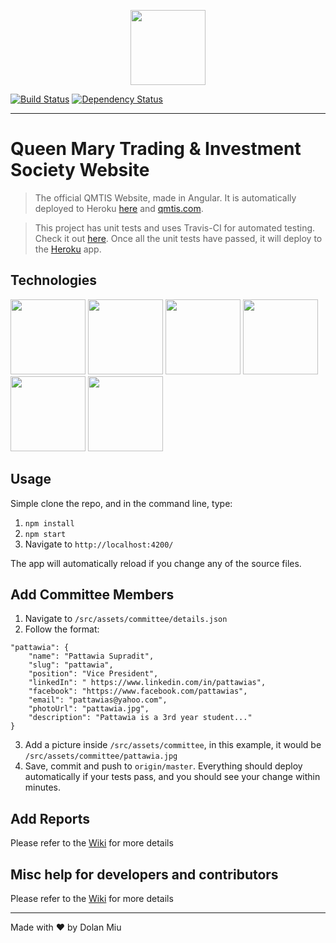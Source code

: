 <p align="center">
    <img src="https://upload.wikimedia.org/wikipedia/en/thumb/5/54/Queen_Mary%2C_University_of_London_logo.svg/1280px-Queen_Mary%2C_University_of_London_logo.svg.png" height="120">
</p>

[![Build Status][travis-image]][travis-url] [![Dependency Status][daviddm-image]][daviddm-url]

---

# Queen Mary Trading & Investment Society Website

> The official QMTIS Website, made in Angular.
It is automatically deployed to Heroku [here](https://qmtis.herokuapp.com/) and [qmtis.com](http://qmtis.com/).

> This project has unit tests and uses Travis-CI for automated testing. Check it out [here](https://travis-ci.org/dolanmiu/qmtis-website).
Once all the unit tests have passed, it will deploy to the [Heroku](https://qmtis.herokuapp.com/) app.

## Technologies
<p>
    <img src="https://angular.io/assets/images/logos/angular/angular.png" height="120">
    <img src="https://avatars1.githubusercontent.com/u/3284117" height="120">
    <img src="https://worldvectorlogo.com/logos/heroku.svg" height="120">
    <img src="https://worldvectorlogo.com/logos/travis-ci-icon.svg" height="120">
    <img src="http://getbootstrap.com/assets/brand/bootstrap-solid.svg" height="120">
    <img src="https://strongloop.com/wp-content/uploads/2015/12/nodejs-logo.png" height="120">
</p>

## Usage
Simple clone the repo, and in the command line, type:

1. `npm install`
2. `npm start`
3. Navigate to `http://localhost:4200/`

The app will automatically reload if you change any of the source files.

## Add Committee Members
1. Navigate to `/src/assets/committee/details.json`
2. Follow the format:
```
"pattawia": {
    "name": "Pattawia Supradit",
    "slug": "pattawia",
    "position": "Vice President",
    "linkedIn": " https://www.linkedin.com/in/pattawias",
    "facebook": "https://www.facebook.com/pattawias",
    "email": "pattawias@yahoo.com",
    "photoUrl": "pattawia.jpg",
    "description": "Pattawia is a 3rd year student..."
}
```
3. Add a picture inside `/src/assets/committee`, in this example, it would be `/src/assets/committee/pattawia.jpg`
4. Save, commit and push to `origin/master`. Everything should deploy automatically if your tests pass, and you should see your change within minutes.

## Add Reports
Please refer to the [Wiki](https://github.com/dolanmiu/qmtis-website/wiki/How-to-create-a-Report) for more details

## Misc help for developers and contributors
Please refer to the [Wiki](https://github.com/dolanmiu/qmtis-website/wiki/Developers-and-contributors) for more details

---

Made with ♥ by Dolan Miu

[travis-image]: https://travis-ci.org/dolanmiu/qmtis-website.svg?branch=master
[travis-url]: https://travis-ci.org/dolanmiu/qmtis-website
[daviddm-image]: https://david-dm.org/dolanmiu/qmtis-website.svg?theme=shields.io
[daviddm-url]: https://david-dm.org/dolanmiu/qmtis-website

